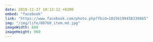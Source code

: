 ```yaml
---
date: 2018-11-27 10:12:12 +0200
embed: "facebook"
link: "https://www.facebook.com/photo.php?fbid=10156199458339865"
img: "/img/life/00760_item.md.jpg"
imageWidth: 688
imageHeight: 960
---
```

